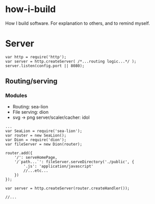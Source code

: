 # how-i-build
How I build software. For explanation to others, and to remind myself.

# Server

```
var http = require('http');
var server = http.createServer( /*...routing logic...*/ );
server.listen(config.port || 8080);
```

## Routing/serving

### Modules
 - Routing: sea-lion
 - File serving: dion
 - svg -> png server/scaler/cacher: idol
 
```
...
var SeaLion = require('sea-lion');
var router = new SeaLion();
var Dion = require('dion');
var fileServer = new Dion(router);

router.add({
    '/': serveHomePage,
    '/`path...`': fileServer.serveDirectory('./public', {
        '.js': 'application/javascript'
        //...etc...
    })
});

var server = http.createServer(router.createHandler());

//...
```
